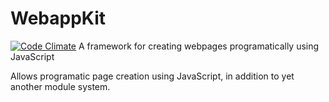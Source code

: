 # WebappKit
[![Code Climate](https://codeclimate.com/github/alexbuzzbee/WebappKit/badges/gpa.svg)](https://codeclimate.com/github/alexbuzzbee/WebappKit)
A framework for creating webpages programatically using JavaScript

Allows programatic page creation using JavaScript, in addition to yet another module system.
